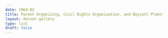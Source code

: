 ```yaml
---
date: 1964-02
title: Parent Organizing, Civil Rights Organization, and Boycott Planning
layout: docset-gallery
type: list
draft: false
---
```


